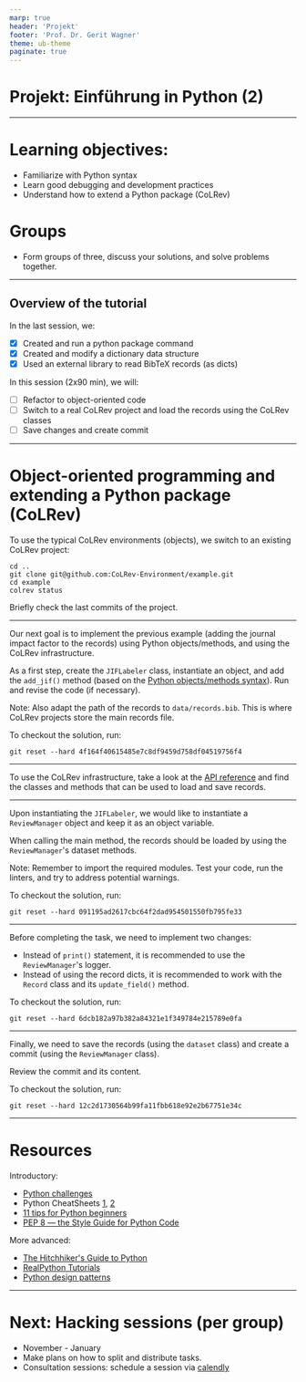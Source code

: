 ```yaml
---
marp: true
header: 'Projekt'
footer: 'Prof. Dr. Gerit Wagner'
theme: ub-theme
paginate: true
---
```


# Projekt: Einführung in Python (2)

---

# Learning objectives:

- Familiarize with Python syntax
- Learn good debugging and development practices
- Understand how to extend a Python package (CoLRev)

# Groups

- Form groups of three, discuss your solutions, and solve problems together.

---

## Overview of the tutorial

In the last session, we:

- [x] Created and run a python package command
- [x] Created and modify a dictionary data structure
- [x] Used an external library to read BibTeX records (as dicts)

In this session (2x90 min), we will:

- [ ] Refactor to object-oriented code
- [ ] Switch to a real CoLRev project and load the records using the CoLRev classes
- [ ] Save changes and create commit

---

# Object-oriented programming and extending a Python package (CoLRev)

To use the typical CoLRev environments (objects), we switch to an existing CoLRev project:

```
cd ..
git clone git@github.com:CoLRev-Environment/example.git
cd example
colrev status
```

Briefly check the last commits of the project.

<!-- 
See how far we get...
-->

---

Our next goal is to implement the previous example (adding the journal impact factor to the records) using Python objects/methods, and using the CoLRev infrastructure.

As a first step, create the `JIFLabeler` class, instantiate an object, and add the `add_jif()` method (based on the [Python objects/methods syntax](https://www.w3schools.com/python/python_classes.asp)). Run and revise the code (if necessary).

Note: Also adapt the path of the records to `data/records.bib`. This is where CoLRev projects store the main records file.

To checkout the solution, run:
```
git reset --hard 4f164f40615485e7c8df9459d758df04519756f4
```

<!-- 
Imporant: try to program using objects (instead of procedural programming)

if record["journal"] == "MIS Quarterly":
KeyError: 'journal'
-> if statement (better: if "jounal" not in record: return)

Notice: when creating the run() method, the jif_labeler_instance switches to "self".
-->
---

To use the CoLRev infrastructure, take a look at the [API reference](https://colrev.readthedocs.io/en/latest/dev_docs/api.html) and find the classes and methods that can be used to load and save records.

<!-- 
go to API reference
navigate through the classes / dataset
-->
---

Upon instantiating the `JIFLabeler`, we would like to instantiate a `ReviewManager` object and keep it as an object variable.

When calling the main method, the records should be loaded by using the `ReviewManager`'s dataset methods.

Note: Remember to import the required modules. Test your code, run the linters, and try to address potential warnings.

To checkout the solution, run:
```
git reset --hard 091195ad2617cbc64f2dad954501550fb795fe33
```

<!-- 
-> switch to review_manager ()
-->
---

Before completing the task, we need to implement two changes:

- Instead of `print()` statement, it is recommended to use the `ReviewManager`'s logger.
- Instead of using the record dicts, it is recommended to work with the `Record` class and its `update_field()` method.

To checkout the solution, run:
```
git reset --hard 6dcb182a97b382a84321e1f349784e215789e0fa
```

<!--
run the pre-commit hooks a few times to illustrate the typing information
-->
---

Finally, we need to save the records (using the `dataset` class) and create a commit (using the `ReviewManager` class).

Review the commit and its content.

To checkout the solution, run:
```
git reset --hard 12c2d1730564b99fa11fbb618e92e2b67751e34c
```

<!-- 

TBD:
  - search: run an api-search example, examine the commit message (settings changed! -> reference implementation)
-> we add a query -> docs: interface definitions: searchsource.add_endpoint(), run_search()
  -> see interfaces (standardized function parameters/names)
  - where to find the built_in reference implementation (docs/architecture and directories), how to add/remove in the settings
  -> see package_endpoint definitions (package_manager, docs)

  continue: prep/validation

  continue to data: show advice?

later: show debugging
-->

---

# Resources

Introductory:

- [Python challenges](https://pythonprinciples.com/challenges/)
- Python CheatSheets [1](https://medium.com/@roelljr/ultimate-python-cheat-sheet-practical-python-for-everyday-tasks-c267c1394ee8), [2](https://quickref.me/python)
- [11 tips for Python beginners](https://realpython.com/python-beginner-tips/)
- [PEP 8 — the Style Guide for Python Code ](https://pep8.org/)

More advanced:

- [The Hitchhiker's Guide to Python](https://docs.python-guide.org/)
- [RealPython Tutorials](https://realpython.com/)
- [Python design patterns](https://refactoring.guru/design-patterns/python)

<!-- 
add resources on learning/practicing Python (introductory, advanced)
check: 
-->

---

# Next: Hacking sessions (per group)

- November - January
- Make plans on how to split and distribute tasks.
- Consultation sessions: schedule a session via [calendly](https://calendly.com/gerit-wagner/30min?month=2023-10)

<!-- 
Pair-programming

which CoLRev-objects or libraries will be needed, which steps are required

- Create a fork for the team, give access to team members, and add a note to the issue feed
- All team members: clone the fork (using `git clone git@github.com:CoLRev-Environment/colrev.git`)
- Check the resources provided with the issue, discuss the project, and make plans
-->

